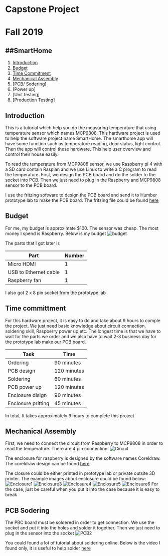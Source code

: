# Capstone Project
# Fall 2019

##SmartHome
----------
1. [Introduction](#introduction)
2. [Budget](#budget)
3. [Time Commitment](#time-committment)
4. [Mechanical Assembly](#mechanical-assembly)
5. [PCB/ Sodering]
6. [Power up]
7. [Unit testing]
8. [Production Testing]


## Introduction

This is a tutorial which help you do the measuring temperature that using temperature sensor which names MCP9808. This hardware project is used to help the software project name SmartHome. The smarthome app will have some function such as temperature reading, door status, light control. Then the app will control these hardware. This help user overview and control their house easily.

To read the temperature from MCP9808 sensor, we use Raspberry pi 4 with a SD card contain Raspian and we use Linux to write a C program to read the temperature. First, we design the PCB board and do the solder to the socket into PCB. Then we just need to plug in the Raspberry and MCP9808 sensor to the PCB board.

I use the fritzing software to design the PCB board and send it to Humber prototype lab to make the PCB board. The fritzing file could be found [here](https://github.com/diepbaoquy97/SmartHome/blob/master/BaoQuyDiep-Latest.fzz)

## Budget
For me, my budget is approximate $100. The sensor was cheap. The most money I spend is Raspberry. Below is my budget
![budget](/Images/budget.png)

The parts that I got later is 

| Part      | Number |
| ----------- | ----------- |
| Micro HDMI   | 1        |
| USB to Ethernet cable   | 1        |
| Raspberry fan   | 1        |



I also got 2 x 8 pin socket from the prototype lab

## Time committment 
For this hardware project, it is easy to do and take about 9 hours to comple the project. We just need basic knowledge about circuit connection, soldering skill, Raspberry power up,etc. The longest time is that we have to wait for the parts we order and we also have to wait 2-3 business day for the prototype lab make our PCB board.

| Task      | Time |
| ----------- | ----------- |
| Ordering   | 90 minutes        |
| PCB design   | 120 minutes        |
| Soldering   | 60 minutes        |
| PCB power up   | 120 minutes        |
| Enclosure disign   | 90 minutes        |
| Enclosure pritting   | 45 minutes        |

In total, It takes approximately 9 hours to complete this project

## Mechanical Assembly
First, we need to connect the circuit from Raspberry to MCP9808 in order to read the temperature. There are 4 pin connection.
![Circuit](/Images/circuit.png)

The enclosure for raspberry is designed by the software names Coreldraw. The coreldraw design can be found 
[here](https://github.com/diepbaoquy97/SmartHome/blob/master/BaoCorel17comple.cdr)

The closure could be either printed in prototype lab or private outsite 3D printer.
The example images about enclosure could be found below:
![Enclosure1](/Images/Enclosure1.jpg)
![Enclosure3](/Images/Enclosure3.jpg)
![Enclosure4](/Images/Enclosure4.jpg)
![Enclosure5](/Images/Enclosure5.jpg)
![Enclosure6](/Images/Enclosure6.jpg)
For the case, just be careful when you put it into the case because it is easy to break

## PCB Sodering
The PBC board must be soldered in order to get connection. We use the socket and put it into the holes and solder it together. Then we just need to plug in the sensor into the socket
![PCB2](/Images/PCB2.jpg)

You could found a lot of tutorial about soldering online. Below is the video I found only, it is useful to help solder
[here](https://www.youtube.com/watch?v=aP_ebVWYzSk)
